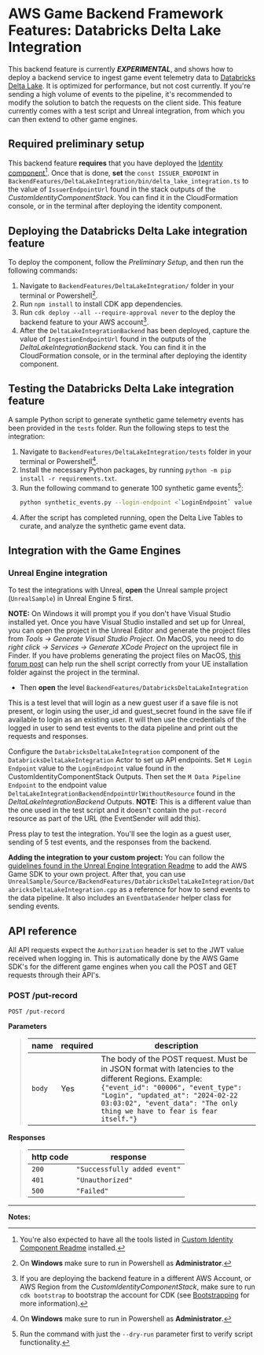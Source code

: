 # AWS Game Backend Framework Features: Databricks Delta Lake Integration

This backend feature is currently ___EXPERIMENTAL___, and shows how to deploy a backend service to ingest game event telemetry data to [Databricks Delta Lake](https://docs.databricks.com/en/delta/index.html). It is optimized for performance, but not cost currently. If you're sending a high volume of events to the pipeline, it's recommended to modify the solution to batch the requests on the client side. This feature currently comes with a test script and Unreal integration, from which you can then extend to other game engines.

## Required preliminary setup

This backend feature **requires** that you have deployed the [Identity component](../../CustomIdentityComponent/README.md)[^1]. Once that is done, **set** the `const ISSUER_ENDPOINT` in `BackendFeatures/DeltaLakeIntegration/bin/delta_lake_integration.ts` to the value of `IssuerEndpointUrl` found in the stack outputs of the _CustomIdentityComponentStack_. You can find it in the CloudFormation console, or in the terminal after deploying the identity component.

## Deploying the Databricks Delta Lake integration feature

To deploy the component, follow the _Preliminary Setup_, and then run the following commands:

1. Navigate to `BackendFeatures/DeltaLakeIntegration/` folder in your terminal or Powershell[^2].
2. Run `npm install` to install CDK app dependencies.
3. Run `cdk deploy --all --require-approval never` to the deploy the backend feature to your AWS account[^3].
4. After the `DeltaLakeIntegrationBackend` has been deployed, capture the value of `IngestionEndpointUrl` found in the outputs of the _DeltaLakeIntegrationBackend_ stack. You can find it in the CloudFormation console, or in the terminal after deploying the identity component.

## Testing the Databricks Delta Lake integration feature

A sample Python script to generate synthetic game telemetry events has been provided in the `tests` folder. Run the following steps to test the integration:

1. Navigate to `BackendFeatures/DeltaLakeIntegration/tests` folder in your terminal or Powershell[^2].
2. Install the necessary Python packages, by running `python -m pip install -r requirements.txt`.
3. Run the following command to generate 100 synthetic game events[^4]:
    ```bash
    python synthetic_events.py --login-endpoint <`LoginEndpoint` value from the output of the `CustomIdentityComponentStack` stack> --backend-endpoint <`IngestionEndpointUrl` value from the `DeltaLakeIntegrationBackend` stack> --max-count 100 --console
    ```
4. After the script has completed running, open the Delta Live Tables to curate, and analyze the synthetic game event data.

## Integration with the Game Engines

### Unreal Engine integration

To test the integrations with Unreal, **open** the Unreal sample project (`UnrealSample`) in Unreal Engine 5 first.

**NOTE:** On Windows it will prompt you if you don't have Visual Studio installed yet. Once you have Visual Studio installed and set up for Unreal, you can open the project in the Unreal Editor and generate the project files from *Tools -> Generate Visual Studio Project*. On MacOS, you need to do *right click -> Services -> Generate XCode Project* on the uproject file in Finder. If you have problems generating the project files on MacOS, [this forum post](https://forums.unrealengine.com/t/generate-xcode-project-doesnt-do-anything/123149/3) can help run the shell script correctly from your UE installation folder against the project in the terminal.

* Then **open** the level `BackendFeatures/DatabricksDeltaLakeIntegration`

This is a test level that will login as a new guest user if a save file is not present, or login using the user_id and guest_secret found in the save file if available to login as an existing user. It will then use the credentials of the logged in user to send test events to the data pipeline and print out the requests and responses.

Configure the `DatabricksDeltaLakeIntegration` component of the `DatabricksDeltaLakeIntegration` Actor to set up API endpoints. Set `M Login Endpoint` value to the `LoginEndpoint` value found in the CustomIdentityComponentStack Outputs. Then set the `M Data Pipeline Endpoint` to the endpoint value `DeltaLakeIntegrationBackendEndpointUrlWithoutResource` found in the *DeltaLakeIntegrationBackend* Outputs. **NOTE:** This is a different value than the one used in the test script and it doesn't contain the `put-record` resource as part of the URL (the EventSender will add this).

Press play to test the integration. You'll see the login as a guest user, sending of 5 test events, and the responses from the backend.

**Adding the integration to your custom project:** You can follow the [guidelines found in the Unreal Engine Integration Readme](../../UnrealSample/README.md#adding-the-sdk-to-an-existing-project) to add the AWS Game SDK to your own project. After that, you can use `UnrealSample/Source/BackendFeatures/DatabricksDeltaLakeIntegration/DatabricksDeltaLakeIntegration.cpp` as a reference for how to send events to the data pipeline. It also includes an `EventDataSender` helper class for sending events.

## API reference

All API requests expect the `Authorization` header is set to the JWT value received when logging in. This is automatically done by the AWS Game SDK's for the different game engines when you call the POST and GET requests through their API's.

### POST /put-record

`POST /put-record`

**Parameters**

> | name      |  required | description                                                                    |
> |-----------|-----------|--------------------------------------------------------------------------------|
> | `body`   |  Yes       | The body of the POST request. Must be in JSON format with latencies to the different Regions. Example: `{"event_id": "00006", "event_type": "Login", "updated_at": "2024-02-22 03:03:02", "event_data": "The only thing we have to fear is fear itself."}`  |

**Responses**

> | http code     | response                                                            |
> |---------------|---------------------------------------------------------------------|
> | `200`         | `"Successfully added event"`                                |
> | `401`         | `"Unauthorized"`                                  |
> | `500`         |  `"Failed"`                            |

---

**Notes:**

[^1]: You're also expected to have all the tools listed in [Custom Identity Component Readme](../../CustomIdentityComponent/README.md#deploy-the-custom-identity-component) installed.  
[^2]: On **Windows** make sure to run in Powershell as **Administrator**.  
[^3]: If you are deploying the backend feature in a different AWS Account, or AWS Region from the _CustomIdentityComponentStack_, make sure to run ```cdk bootstrap``` to bootstrap the account for CDK (see [Bootstrapping](https://docs.aws.amazon.com/cdk/v2/guide/bootstrapping.html) for more information).  
[^4]: Run the command with just the `--dry-run` parameter first to verify script functionality.